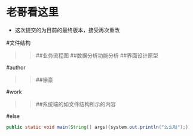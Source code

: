 老哥看这里
=========

* 这次提交的为目前的最终版本，接受再次重改

#文件结构
>>##业务流程图
>>##数据分析功能分析
>>##界面设计原型

#author
>>##徐豪

#work
>>##系统端的如文件结构所示的内容

#else
```Java
public static void main(String[] args){system.out.println("么么哒");}
```